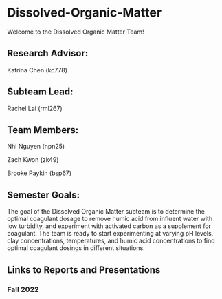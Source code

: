 # Dissolved-Organic-Matter
Welcome to the Dissolved Organic Matter Team!

## Research Advisor:
Katrina Chen (kc778)

## Subteam Lead: 
Rachel Lai (rml267)

## Team Members:
Nhi Nguyen (npn25)

Zach Kwon (zk49)

Brooke Paykin (bsp67)

## Semester Goals:
The goal of the Dissolved Organic Matter subteam is to determine the optimal coagulant dosage to remove humic acid from influent water with low turbidity, and experiment with activated carbon as a supplement for coagulant. The team is ready to start experimenting at varying pH levels, clay concentrations, temperatures, and humic acid concentrations to find optimal coagulant dosings in different situations.

## Links to Reports and Presentations

### Fall 2022
